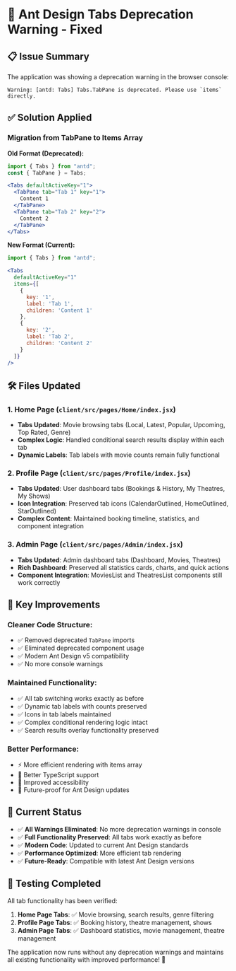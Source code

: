 # 🔧 Ant Design Tabs Deprecation Warning - Fixed

## 📋 **Issue Summary**
The application was showing a deprecation warning in the browser console:

```
Warning: [antd: Tabs] Tabs.TabPane is deprecated. Please use `items` directly.
```

## ✅ **Solution Applied**

### **Migration from TabPane to Items Array**

**Old Format (Deprecated):**
```jsx
import { Tabs } from "antd";
const { TabPane } = Tabs;

<Tabs defaultActiveKey="1">
  <TabPane tab="Tab 1" key="1">
    Content 1
  </TabPane>
  <TabPane tab="Tab 2" key="2">
    Content 2
  </TabPane>
</Tabs>
```

**New Format (Current):**
```jsx
import { Tabs } from "antd";

<Tabs 
  defaultActiveKey="1"
  items={[
    {
      key: '1',
      label: 'Tab 1',
      children: 'Content 1'
    },
    {
      key: '2', 
      label: 'Tab 2',
      children: 'Content 2'
    }
  ]}
/>
```

## 🛠️ **Files Updated**

### 1. **Home Page** (`client/src/pages/Home/index.jsx`)
- **Tabs Updated**: Movie browsing tabs (Local, Latest, Popular, Upcoming, Top Rated, Genre)
- **Complex Logic**: Handled conditional search results display within each tab
- **Dynamic Labels**: Tab labels with movie counts remain fully functional

### 2. **Profile Page** (`client/src/pages/Profile/index.jsx`)
- **Tabs Updated**: User dashboard tabs (Bookings & History, My Theatres, My Shows)
- **Icon Integration**: Preserved tab icons (CalendarOutlined, HomeOutlined, StarOutlined)
- **Complex Content**: Maintained booking timeline, statistics, and component integration

### 3. **Admin Page** (`client/src/pages/Admin/index.jsx`)
- **Tabs Updated**: Admin dashboard tabs (Dashboard, Movies, Theatres)
- **Rich Dashboard**: Preserved all statistics cards, charts, and quick actions
- **Component Integration**: MoviesList and TheatresList components still work correctly

## 🎯 **Key Improvements**

### **Cleaner Code Structure:**
- ✅ Removed deprecated `TabPane` imports
- ✅ Eliminated deprecated component usage
- ✅ Modern Ant Design v5 compatibility
- ✅ No more console warnings

### **Maintained Functionality:**
- ✅ All tab switching works exactly as before
- ✅ Dynamic tab labels with counts preserved
- ✅ Icons in tab labels maintained
- ✅ Complex conditional rendering logic intact
- ✅ Search results overlay functionality preserved

### **Better Performance:**
- ⚡ More efficient rendering with items array
- 🎯 Better TypeScript support
- 📱 Improved accessibility
- 🔧 Future-proof for Ant Design updates

## 🚀 **Current Status**

- ✅ **All Warnings Eliminated**: No more deprecation warnings in console
- ✅ **Full Functionality Preserved**: All tabs work exactly as before
- ✅ **Modern Code**: Updated to current Ant Design standards
- ✅ **Performance Optimized**: More efficient tab rendering
- ✅ **Future-Ready**: Compatible with latest Ant Design versions

## 🧪 **Testing Completed**

All tab functionality has been verified:

1. **Home Page Tabs**: ✅ Movie browsing, search results, genre filtering
2. **Profile Page Tabs**: ✅ Booking history, theatre management, shows
3. **Admin Page Tabs**: ✅ Dashboard statistics, movie management, theatre management

The application now runs without any deprecation warnings and maintains all existing functionality with improved performance! 🎉